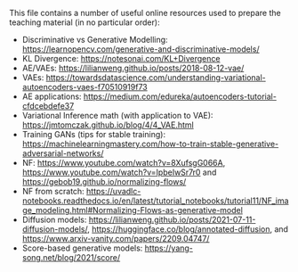 This file contains a number of useful online resources used to prepare the teaching material (in no particular order):

- Discriminative vs Generative Modelling: https://learnopencv.com/generative-and-discriminative-models/
- KL Divergence: https://notesonai.com/KL+Divergence
- AE/VAEs: https://lilianweng.github.io/posts/2018-08-12-vae/
- VAEs: https://towardsdatascience.com/understanding-variational-autoencoders-vaes-f70510919f73
- AE applications: https://medium.com/edureka/autoencoders-tutorial-cfdcebdefe37
- Variational Inference math (with application to VAE): https://jmtomczak.github.io/blog/4/4_VAE.html
- Training GANs (tips for stable training): https://machinelearningmastery.com/how-to-train-stable-generative-adversarial-networks/
- NF: https://www.youtube.com/watch?v=8XufsgG066A, https://www.youtube.com/watch?v=IpbeIwSr7r0 and https://gebob19.github.io/normalizing-flows/
- NF from scratch: https://uvadlc-notebooks.readthedocs.io/en/latest/tutorial_notebooks/tutorial11/NF_image_modeling.html#Normalizing-Flows-as-generative-model
- Diffusion models: https://lilianweng.github.io/posts/2021-07-11-diffusion-models/, https://huggingface.co/blog/annotated-diffusion, and https://www.arxiv-vanity.com/papers/2209.04747/
- Score-based generative models: https://yang-song.net/blog/2021/score/
